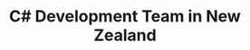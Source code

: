---
title: C# Development Team in New Zealand
permalink: /landings/c--developer-new-zealand
technology: C#
location: New Zealand
---